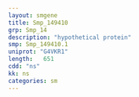 ```yaml
---
layout: smgene
title: Smp_149410
grp: Smp_14
description: "hypothetical protein"
smp: Smp_149410.1
uniprot: "G4VKR1"
length:   651
cdd: "ns"
kk: ns
categories: sm
---
```

